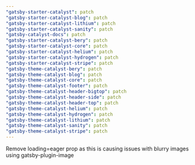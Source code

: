 ```yaml
---
"gatsby-starter-catalyst": patch
"gatsby-starter-catalyst-blog": patch
"gatsby-starter-catalyst-lithium": patch
"gatsby-starter-catalyst-sanity": patch
"gatsby-catalyst-docs": patch
"gatsby-starter-catalyst-bery": patch
"gatsby-starter-catalyst-core": patch
"gatsby-starter-catalyst-helium": patch
"gatsby-starter-catalyst-hydrogen": patch
"gatsby-starter-catalyst-stripe": patch
"gatsby-theme-catalyst-bery": patch
"gatsby-theme-catalyst-blog": patch
"gatsby-theme-catalyst-core": patch
"gatsby-theme-catalyst-footer": patch
"gatsby-theme-catalyst-header-bigtop": patch
"gatsby-theme-catalyst-header-side": patch
"gatsby-theme-catalyst-header-top": patch
"gatsby-theme-catalyst-helium": patch
"gatsby-theme-catalyst-hydrogen": patch
"gatsby-theme-catalyst-lithium": patch
"gatsby-theme-catalyst-sanity": patch
"gatsby-theme-catalyst-stripe": patch
---
```


Remove loading=eager prop as this is causing issues with blurry images using gatsby-plugin-image
